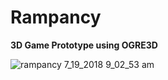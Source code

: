 # Rampancy
**3D Game Prototype using OGRE3D**

![rampancy 7_19_2018 9_02_53 am](https://user-images.githubusercontent.com/26044298/49957704-a3d67f00-fed6-11e8-9bb6-c8eb1e785451.png)
